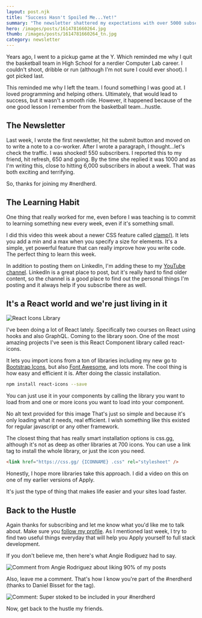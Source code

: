 ```yaml
---
layout: post.njk
title: "Success Hasn't Spoiled Me...Yet!"
summary: "The newsletter shattered my expectations with over 5000 subscriptions the first week. Trying hard to not let it get to my head, I talk about my learning habit and lots of other developer tips."
hero: /images/posts/1614781660264.jpg
thumb: /images/posts/1614781660264_tn.jpg
category: newsletter
---
```


Years ago, I went to a pickup game at the Y. Which reminded me why I quit the basketball team in High School for a nerdier Computer Lab career. I couldn't shoot, dribble or run (although I'm not sure I could ever shoot). I got picked last.

This reminded me why I left the team. I found something I was good at. I loved programming and helping others. Ultimately, that would lead to success, but it wasn't a smooth ride. However, it happened because of the one good lesson I remember from the basketball team...hustle.

## The Newsletter

Last week, I wrote the first newsletter, hit the submit button and moved on to write a note to a co-worker. After I wrote a paragraph, I thought...let's check the traffic. I was shocked! 550 subscribers. I reported this to my friend, hit refresh, 650 and going. By the time she replied it was 1000 and as I'm writing this, close to hitting 6,000 subscribers in about a week. That was both exciting and terrifying.

So, thanks for joining my #nerdherd.

<lite-youtube videoid="CICYdO0g8Ew"></lite-youtube>

## The Learning Habit

One thing that really worked for me, even before I was teaching is to commit to learning something new every week, even if it's something small.

I did this video this week about a newer CSS feature called [clamp()](<https://developer.mozilla.org/en-US/docs/Web/CSS/clamp()>). It lets you add a min and a max when you specify a size for elements. It's a simple, yet powerful feature that can really improve how you write code. The perfect thing to learn this week.

In addition to posting them on LinkedIn, I'm adding these to my [YouTube channel](https://www.youtube.com/c/planetoftheweb). LinkedIn is a great place to post, but it's really hard to find older content, so the channel is a good place to find out the personal things I'm posting and it always help if you subscribe there as well.

## It's a React world and we're just living in it

![React Icons Library](https://media-exp1.licdn.com/dms/image/C4E12AQG_5jd6Homn0Q/article-inline_image-shrink_1500_2232/0/1614783887778?e=1629936000&v=beta&t=yBFFO3F8udHGYt-V-pHyIuzXcCoa2o3Een9l1ZkVpqo)

I've been doing a lot of React lately. Specifically two courses on React using hooks and also GraphQL. Coming to the library soon. One of the most amazing projects I've seen is this React Component library called react-icons.

It lets you import icons from a ton of libraries including my new go to [Bootstrap Icons](https://icons.getbootstrap.com/), but also [Font Awesome](https://fontawesome.com/), and lots more. The cool thing is how easy and efficient it is. After doing the classic installation.

```bash
npm install react-icons --save
```

You can just use it in your components by calling the library you want to load from and one or more icons you want to load into your component.

No alt text provided for this image
That's just so simple and because it's only loading what it needs, real efficient. I wish something like this existed for regular javascript or any other framework.

The closest thing that has really smart installation options is css.gg, although it's not as deep as other libraries at 700 icons. You can use a link tag to install the whole library, or just the icon you need.

```html
<link href="https://css.gg/ {ICONNAME} .css" rel="stylesheet" />
```

Honestly, I hope more libraries take this approach. I did a video on this on one of my earlier versions of Apply.

<lite-youtube videoid="in9JuYB0J7Q"></lite-youtube>

It's just the type of thing that makes life easier and your sites load faster.

## Back to the Hustle

Again thanks for subscribing and let me know what you'd like me to talk about. Make sure you [follow my profile](https://www.linkedin.com/in/planetoftheweb?lipi=urn%3Ali%3Apage%3Ad_flagship3_pulse_read%3B9L%2F6Ueu3RM%2B7D9EofxP1rQ%3D%3D). As I mentioned last week, I try to find two useful things everyday that will help you Apply yourself to full stack development.

If you don't believe me, then here's what Angie Rodiguez had to say.

![Comment from Angie Rodriguez about liking 90% of my posts](https://media-exp1.licdn.com/dms/image/C4D12AQGs2xzLjRpIaQ/article-inline_image-shrink_1000_1488/0/1614784552139?e=1629936000&v=beta&t=ag3hTaFA1cd1euq4KF4_OLW8cQwDwsyM6Huma3SsxF4)

Also, leave me a comment. That's how I know you're part of the #nerdherd (thanks to Daniel Bisset for the tag).

![Comment: Super stoked to be included in your #nerdherd](https://media-exp1.licdn.com/dms/image/C4D12AQE_S9r68Hvckw/article-inline_image-shrink_1000_1488/0/1614784913040?e=1629936000&v=beta&t=Ou_O9buqwQ2NE800l93J33xfk9U_V32z30rnPFHRoPw)

Now, get back to the hustle my friends.
